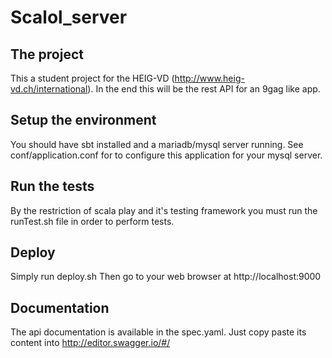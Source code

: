 # Scalol_server
## The project
This a student project for the HEIG-VD (http://www.heig-vd.ch/international). In the end this will be the rest API for an 9gag like app.

## Setup the environment
You should have sbt installed and a mariadb/mysql server running.
See conf/application.conf for to configure this application
for your mysql server.

## Run the tests
By the restriction of scala play and it's testing framework you must
run the runTest.sh file in order to perform tests.

## Deploy
Simply run deploy.sh 
Then go to your web browser at http://localhost:9000

## Documentation
The api documentation is available in the spec.yaml.
Just copy paste its content into http://editor.swagger.io/#/